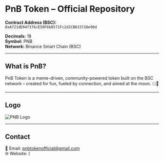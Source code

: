 # PnB Token – Official Repository

**Contract Address (BSC):**  
`0xA721dD94f376cE50F6b0571Fc2d2CB015710e90d`

**Decimals:** 18  
**Symbol:** PNB  
**Network:** Binance Smart Chain (BSC)

---

## What is PnB?

PnB Token is a meme-driven, community-powered token built on the BSC network – created for fun, fueled by connection, and aimed at the moon. 🌕🚀

---

## Logo

![PNB Logo](assets/0xA721dD94f376cE50F6b0571Fc2d2CB015710e90d/logo.png)

---

## Contact

📧 Email: pnbtokenofficial@gmail.com  
🌐 Website: (
